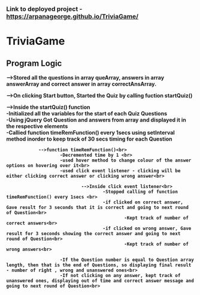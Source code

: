 ### Link to deployed project - https://arpanageorge.github.io/TriviaGame/

# TriviaGame

## <b>Program Logic<b>
<p>-->Stored all the questions in array queArray, answers in array answerArray and correct answer in array correctAnsArray.<br>

-->On clicking Start button, Started the Quiz by calling fuction startQuiz()<br>

-->Inside the startQuiz() function<br>
        -Initialized all the variables for the start of each Quiz Questions <br>
        -Using jQuery Got Question and answers from array and displayed it in the respective elements<br>
        -Callied function timeRemFunction() every 1secs using setInterval method inorder to keep track of 30 secs timing for each Question<br>

                -->function timeRemFunction()<br>
                        -Decremented time by 1 <br>
                        -used hover method to change colour of the answer options on hovering over it<br>
                        -used click event listener - clicking will be either clicking correct answer or clicking wrong answer<br>

                                -->Inside click event listener<br>
                                        -Stopped calling of function timeRemFunction() every 1secs <br>
                                        -if clicked on correct answer, Gave result for 3 seconds that it is correct and going to next round of Question<br>
                                                -Kept track of number of correct answers<br>
                                        -if clicked on wrong answer, Gave result for 3 seconds showing the correct answer and going to next round of Question<br>
                                                -Kept track of number of wrong answers<br>
                                                
                        -If the Question number is equal to Question array length, then that is the end of Questions, so displaying final result - number of right , wrong and unanswered ones<br>
                        -If not clicking on any answer, kept track of unanswered ones, displaying out of time and correct answer message and going to next round of Question<br>
